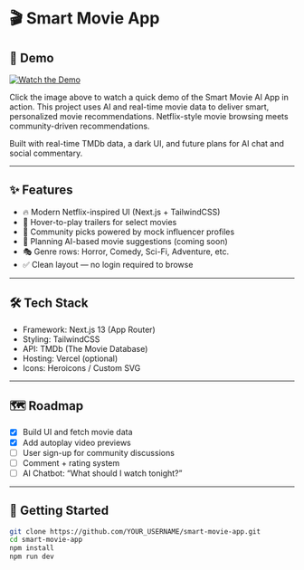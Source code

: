 # 🎬 Smart Movie App

## 🎥 Demo

[![Watch the Demo](https://img.youtube.com/vi/tL5h2j8RaMc/0.jpg)](https://www.youtube.com/watch?v=tL5h2j8RaMc)

Click the image above to watch a quick demo of the Smart Movie AI App in action. This project uses AI and real-time movie data to deliver smart, personalized movie recommendations.
Netflix-style movie browsing meets community-driven recommendations.

Built with real-time TMDb data, a dark UI, and future plans for AI chat and social commentary.

---

## ✨ Features

- 🔥 Modern Netflix-inspired UI (Next.js + TailwindCSS)
- 🎥 Hover-to-play trailers for select movies
- 🎯 Community picks powered by mock influencer profiles
- 🧠 Planning AI-based movie suggestions (coming soon)
- 🎭 Genre rows: Horror, Comedy, Sci-Fi, Adventure, etc. 
- ✅ Clean layout — no login required to browse

---

## 🛠️ Tech Stack

- Framework: Next.js 13 (App Router)
- Styling: TailwindCSS
- API: TMDb (The Movie Database)
- Hosting: Vercel (optional)
- Icons: Heroicons / Custom SVG

---

## 🗺️ Roadmap

- [x] Build UI and fetch movie data
- [x] Add autoplay video previews
- [ ] User sign-up for community discussions
- [ ] Comment + rating system
- [ ] AI Chatbot: “What should I watch tonight?”

---

## 🚀 Getting Started

```bash
git clone https://github.com/YOUR_USERNAME/smart-movie-app.git
cd smart-movie-app
npm install
npm run dev

```



